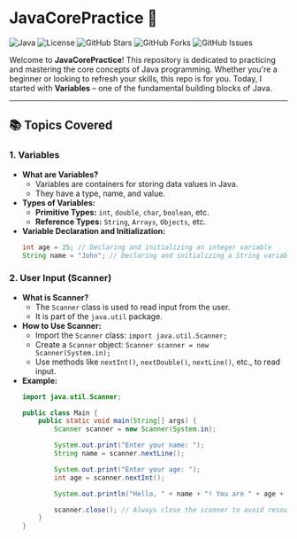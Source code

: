 # JavaCorePractice 🚀

![Java](https://img.shields.io/badge/Java-17-orange?style=for-the-badge&logo=java)
![License](https://img.shields.io/badge/License-MIT-blue?style=for-the-badge)
![GitHub Stars](https://img.shields.io/github/stars/firemoraster/JavaCorePractice?style=for-the-badge)
![GitHub Forks](https://img.shields.io/github/forks/firemoraster/JavaCorePractice?style=for-the-badge)
![GitHub Issues](https://img.shields.io/github/issues/firemoraster/JavaCorePractice?style=for-the-badge)

Welcome to **JavaCorePractice**! This repository is dedicated to practicing and mastering the core concepts of Java programming. Whether you're a beginner or looking to refresh your skills, this repo is for you. Today, I started with **Variables** – one of the fundamental building blocks of Java.

---

## 📚 Topics Covered

### 1. Variables
- **What are Variables?**
  - Variables are containers for storing data values in Java.
  - They have a type, name, and value.
- **Types of Variables:**
  - **Primitive Types:** `int`, `double`, `char`, `boolean`, etc.
  - **Reference Types:** `String`, `Arrays`, `Objects`, etc.
- **Variable Declaration and Initialization:**
  ```java
  int age = 25; // Declaring and initializing an integer variable
  String name = "John"; // Declaring and initializing a String variable

### 2. User Input (Scanner)
- **What is Scanner?**
  - The `Scanner` class is used to read input from the user.
  - It is part of the `java.util` package.
- **How to Use Scanner:**
  - Import the `Scanner` class: `import java.util.Scanner;`
  - Create a `Scanner` object: `Scanner scanner = new Scanner(System.in);`
  - Use methods like `nextInt()`, `nextDouble()`, `nextLine()`, etc., to read input.
- **Example:**
  ```java
  import java.util.Scanner;

  public class Main {
      public static void main(String[] args) {
          Scanner scanner = new Scanner(System.in);

          System.out.print("Enter your name: ");
          String name = scanner.nextLine();

          System.out.print("Enter your age: ");
          int age = scanner.nextInt();

          System.out.println("Hello, " + name + "! You are " + age + " years old.");

          scanner.close(); // Always close the scanner to avoid resource leaks
      }
  }
  ```
